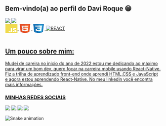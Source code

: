 ## Bem-vindo(a) ao perfil do Davi Roque 😁

 <div>
  <a href="https://github.com/daviroquedev">
  <img height="180em" src="https://github-readme-stats.vercel.app/api?username=daviroquedev&show_icons=true&theme=tokyonight&include_all_commits=true&count_private=true"/>
  <img height="180em" src="https://github-readme-stats.vercel.app/api/top-langs/?username=daviroquedev&layout=compact&langs_count=6&theme=tokyonight"/>
</div>
<div style="display: inline_block">
  <img align="center" alt="Js" height="30" width="40" src="https://raw.githubusercontent.com/devicons/devicon/master/icons/javascript/javascript-plain.svg">
  <img align="center" alt="HTML" height="30" width="40" src="https://raw.githubusercontent.com/devicons/devicon/master/icons/html5/html5-original.svg">
  <img align="center" alt="CSS" height="30" width="40" src="https://raw.githubusercontent.com/devicons/devicon/master/icons/css3/css3-original.svg">
  <img align="center" alt="REACT" height="30" width="40" src="https://cdn.jsdelivr.net/gh/devicons/devicon/icons/react/react-original.svg">
 
</div>
 
 <br>

 <h2>Um pouco sobre mim:</h2>
<p> Mudei de careira no inicio do ano de 2022 estou me dedicando ao máximo para virar um bom dev, quero focar na carreira mobile usando React-Native. Fiz a trilha de aprendizado front-end onde aprendi HTML,CSS e JavaScript e agora estou aprendendo React-Native. No meu linkedin você encontra mais informações. </p>
 
  ### MINHAS REDES SOCIAIS
 
<div> 
  
  <a href="https://instagram.com/davirq" target="_blank"><img src="https://img.shields.io/badge/-Instagram-%23E4405F?style=for-the-badge&logo=instagram&logoColor=white" target="_blank"></a> 
  <a href = "mailto:sowdavi@gmail.com"><img src="https://img.shields.io/badge/-Gmail-%23333?style=for-the-badge&logo=gmail&logoColor=white" target="_blank"></a>
  <a href="https://www.linkedin.com/in/daviroquedev" target="_blank"><img src="https://img.shields.io/badge/-LinkedIn-%230077B5?style=for-the-badge&logo=linkedin&logoColor=white" target="_blank"></a> 
   <a href="https://twitter.com/daviroquedev" target="_blank"><img src="https://img.shields.io/badge/Twitter-%231DA1F2.svg?style=for-the-badge&logo=Twitter&logoColor=white" target="_blank"></a> 

 
  ![Snake animation](https://github.com/daviroquedev/daviroquedev/blob/output/github-contribution-grid-snake.svg)

</div>
